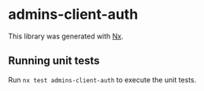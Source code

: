 # admins-client-auth

This library was generated with [Nx](https://nx.dev).

## Running unit tests

Run `nx test admins-client-auth` to execute the unit tests.
